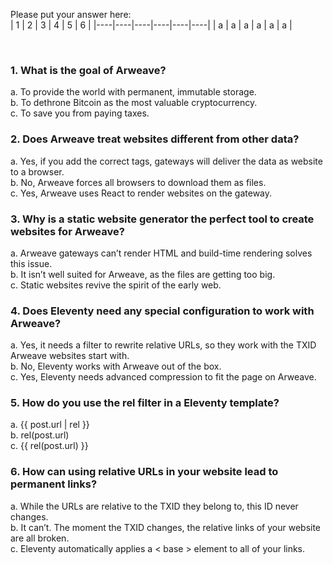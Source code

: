 Please put your answer here:  
| 1 | 2 | 3 | 4 | 5 | 6 |
|----|----|----|----|----|----|
| a  | a  | a  | a  | a  | a  |

<br>

### 1. What is the goal of Arweave?

a. To provide the world with permanent, immutable storage.  
b. To dethrone Bitcoin as the most valuable cryptocurrency.  
c. To save you from paying taxes.  

### 2. Does Arweave treat websites different from other data?

a. Yes, if you add the correct tags, gateways will deliver the data as website to a browser.  
b. No, Arweave forces all browsers to download them as files.  
c. Yes, Arweave uses React to render websites on the gateway.  

### 3. Why is a static website generator the perfect tool to create websites for Arweave?

a. Arweave gateways can’t render HTML and build-time rendering solves this issue.  
b. It isn’t well suited for Arweave, as the files are getting too big.  
c. Static websites revive the spirit of the early web.  

### 4. Does Eleventy need any special configuration to work with Arweave?

a. Yes, it needs a filter to rewrite relative URLs, so they work with the TXID Arweave websites start with.  
b. No, Eleventy works with Arweave out of the box.  
c. Yes, Eleventy needs advanced compression to fit the page on Arweave.  

### 5. How do you use the rel filter in a Eleventy template?

a. {{ post.url | rel }}  
b. rel(post.url)  
c. {{ rel(post.url) }}

### 6. How can using relative URLs in your website lead to permanent links?

a. While the URLs are relative to the TXID they belong to, this ID never changes.  
b. It can’t. The moment the TXID changes, the relative links of your website are all broken.  
c. Eleventy automatically applies a < base > element to all of your links. 

